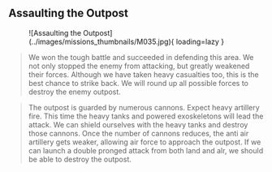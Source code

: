 ## Assaulting the Outpost

<figure markdown>
  ![Assaulting the Outpost](../images/missions_thumbnails/M035.jpg){ loading=lazy }
</figure>

> We won the tough battle and succeeded in defending this area. We not only stopped the enemy from attacking, but greatly weakened their forces. Although we have taken heavy casualties too, this is the best chance to strike back. We will round up all possible forces to destroy the enemy outpost.

> The outpost is guarded by numerous cannons. Expect heavy artillery fire. This time the heavy tanks and powered exoskeletons will lead the attack. We can shield ourselves with the heavy tanks and destroy those cannons. Once the number of cannons reduces, the anti air artillery gets weaker, allowing air force to approach the outpost. If we can launch a double pronged attack from both land and alr, we should be able to destroy the outpost.